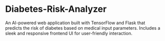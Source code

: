 # Diabetes-Risk-Analyzer
An AI-powered web application built with TensorFlow and Flask that predicts the risk of diabetes based on medical input parameters. Includes a sleek and responsive frontend UI for user-friendly interaction.
